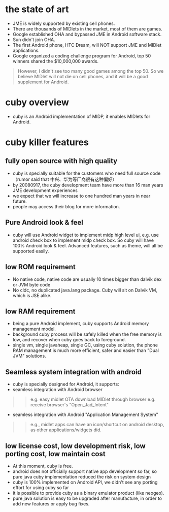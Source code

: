 # the state of art #
  * JME is widely supported by existing cell phones.
  * There are thousands of MIDlets in the market, most of them are games.
  * Google established OHA and bypassed JME in Android software stack.
  * Sun didn't join OHA.
  * The first Android phone, HTC Dream, will NOT support JME and MIDlet applications.
  * Google organized a coding challenge program for Android, top 50 winners shared the $10,000,000 awards.

> However, I didn't see too many good games among the top 50. So we believe MIDlet will not die on cell phones, and it will be a good supplement for Android.

# cuby overview #
  * cuby is an Android implementation of MIDP, it enables MIDlets for Android.


# cuby killer features #

## fully open source with high quality ##
  * cuby is specially suitable for the customers who need full source code （rumor said that 中兴、华为等厂商很有这种偏好）
  * by 20080917, the cuby development team have more than 16 man years JME development experiences
  * we expect that we will increase to one hundred man years in near future.
  * people may access their blog for more information.

## Pure Android look & feel ##
  * cuby will use Android widget to implement midp high level ui, e.g. use android check box to implement midp check box. So cuby will have 100% Android look & feel. Advanced features, such as theme, will all be supported easily.

## low ROM requirement ##
  * No native code, native code are usually 10 times bigger than dalvik dex or JVM byte code
  * No cldc, no duplicated java.lang package. Cuby will sit on Dalvik VM, which is JSE alike.

## low RAM requirement ##
  * being a pure Android implement, cuby supports Android memory management model.
  * background cuby process will be safely killed when the free memory is low, and recover when cuby goes back to foreground.
  * single vm, single javaheap, single GC, using cuby solution, the phone RAM management is much more efficient, safer and easier than "Dual JVM" solutions.

## Seamless system integration with android ##
  * cuby is specially designed for Android, it supports:
  * seamless integration with Android browser
> > e.g. easy midlet OTA download MIDlet through browser
> > e.g. receive browser's "Open\_Jad\_Intent"
  * seamless integration with Android "Application Management System"
> > e.g., midlet apps can have an icon/shortcut on android desktop, as other applications/widgets did.

## low license cost, low development risk, low porting cost, low maintain cost ##
  * At this moment, cuby is free.
  * android does not officially support native app development so far, so pure java cuby implementation reduced the risk on system design
  * cuby is 100% implemented on Android API, we didn't see any porting effort for using cuby so far
  * it is possible to provide cuby as a binary emulator product (like neogeo).
  * pure java solution is easy to be upgraded after manufacture, in order to add new features or apply bug fixes.
